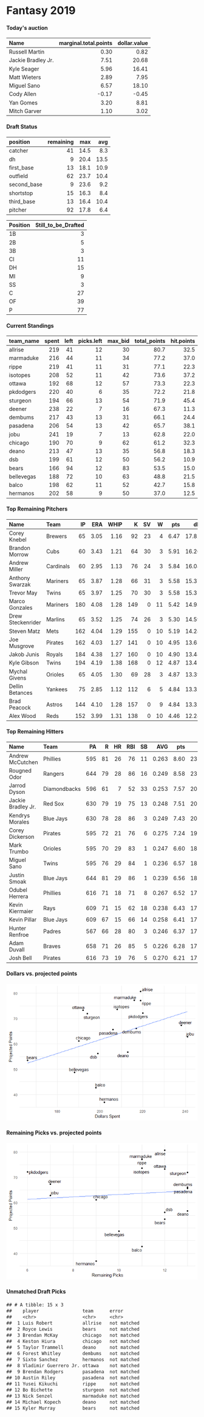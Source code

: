 Fantasy 2019
================

#### Today's auction

| Name               |  marginal.total.points|  dollar.value|
|:-------------------|----------------------:|-------------:|
| Russell Martin     |                   0.30|          0.82|
| Jackie Bradley Jr. |                   7.51|         20.68|
| Kyle Seager        |                   5.96|         16.41|
| Matt Wieters       |                   2.89|          7.95|
| Miguel Sano        |                   6.57|         18.10|
| Cody Allen         |                  -0.17|         -0.45|
| Yan Gomes          |                   3.20|          8.81|
| Mitch Garver       |                   1.10|          3.02|

#### Draft Status

| position     |  remaining|   max|   avg|
|:-------------|----------:|-----:|-----:|
| catcher      |         41|  14.5|   8.3|
| dh           |          9|  20.4|  13.5|
| first\_base  |         13|  18.1|  10.9|
| outfield     |         62|  23.7|  10.4|
| second\_base |          9|  23.6|   9.2|
| shortstop    |         15|  16.3|   8.4|
| third\_base  |         13|  16.4|  10.4|
| pitcher      |         92|  17.8|   6.4|

| Position |  Still\_to\_be\_Drafted|
|:---------|-----------------------:|
| 1B       |                       3|
| 2B       |                       5|
| 3B       |                       3|
| CI       |                      11|
| DH       |                      15|
| MI       |                       9|
| SS       |                       3|
| C        |                      27|
| OF       |                      39|
| P        |                      77|

#### Current Standings

| team\_name |  spent|  left|  picks.left|  max\_bid|  total\_points|  hit.points|  pitch.points|
|:-----------|------:|-----:|-----------:|---------:|--------------:|-----------:|-------------:|
| allrise    |    219|    41|          12|        30|           80.7|        32.5|          48.2|
| marmaduke  |    216|    44|          11|        34|           77.2|        37.0|          40.2|
| rippe      |    219|    41|          11|        31|           77.1|        22.3|          54.8|
| isotopes   |    208|    52|          11|        42|           73.6|        37.2|          36.4|
| ottawa     |    192|    68|          12|        57|           73.3|        22.3|          51.0|
| pkdodgers  |    220|    40|           6|        35|           72.2|        21.8|          50.4|
| sturgeon   |    194|    66|          13|        54|           71.9|        45.4|          26.5|
| deener     |    238|    22|           7|        16|           67.3|        11.3|          56.0|
| dembums    |    217|    43|          13|        31|           66.1|        24.4|          41.7|
| pasadena   |    206|    54|          13|        42|           65.7|        38.1|          27.6|
| jobu       |    241|    19|           7|        13|           62.8|        22.0|          40.8|
| chicago    |    190|    70|           9|        62|           61.2|        32.3|          28.9|
| deano      |    213|    47|          13|        35|           56.8|        18.3|          38.5|
| dsb        |    199|    61|          12|        50|           56.2|        10.9|          45.3|
| bears      |    166|    94|          12|        83|           53.5|        15.0|          38.5|
| bellevegas |    188|    72|          10|        63|           48.8|        21.5|          27.3|
| balco      |    198|    62|          11|        52|           42.7|        15.8|          26.9|
| hermanos   |    202|    58|           9|        50|           37.0|        12.5|          24.5|

#### Top Remaining Pitchers

| Name              | Team      |   IP|   ERA|  WHIP|    K|   SV|    W|   pts|    dlr|
|:------------------|:----------|----:|-----:|-----:|----:|----:|----:|-----:|------:|
| Corey Knebel      | Brewers   |   65|  3.05|  1.16|   92|   23|    4|  6.47|  17.82|
| Brandon Morrow    | Cubs      |   60|  3.43|  1.21|   64|   30|    3|  5.91|  16.26|
| Andrew Miller     | Cardinals |   60|  2.95|  1.13|   76|   24|    3|  5.84|  16.08|
| Anthony Swarzak   | Mariners  |   65|  3.87|  1.28|   66|   31|    3|  5.58|  15.37|
| Trevor May        | Twins     |   65|  3.97|  1.25|   70|   30|    3|  5.58|  15.35|
| Marco Gonzales    | Mariners  |  180|  4.08|  1.28|  149|    0|   11|  5.42|  14.93|
| Drew Steckenrider | Marlins   |   65|  3.52|  1.25|   74|   26|    3|  5.30|  14.59|
| Steven Matz       | Mets      |  162|  4.04|  1.29|  155|    0|   10|  5.19|  14.28|
| Joe Musgrove      | Pirates   |  162|  4.03|  1.27|  141|    0|   10|  4.95|  13.63|
| Jakob Junis       | Royals    |  184|  4.38|  1.27|  160|    0|   10|  4.90|  13.48|
| Kyle Gibson       | Twins     |  194|  4.19|  1.38|  168|    0|   12|  4.87|  13.41|
| Mychal Givens     | Orioles   |   65|  4.05|  1.30|   69|   28|    3|  4.87|  13.39|
| Dellin Betances   | Yankees   |   75|  2.85|  1.12|  112|    6|    5|  4.84|  13.32|
| Brad Peacock      | Astros    |  144|  4.10|  1.28|  157|    0|    9|  4.84|  13.32|
| Alex Wood         | Reds      |  152|  3.99|  1.31|  138|    0|   10|  4.46|  12.28|

#### Top Remaining Hitters

| Name               | Team         |   PA|    R|   HR|  RBI|   SB|    AVG|   pts|    dlr|
|:-------------------|:-------------|----:|----:|----:|----:|----:|------:|-----:|------:|
| Andrew McCutchen   | Phillies     |  595|   81|   26|   76|   11|  0.263|  8.60|  23.68|
| Rougned Odor       | Rangers      |  644|   79|   28|   86|   16|  0.249|  8.58|  23.62|
| Jarrod Dyson       | Diamondbacks |  596|   61|    7|   52|   33|  0.253|  7.57|  20.84|
| Jackie Bradley Jr. | Red Sox      |  630|   79|   19|   75|   13|  0.248|  7.51|  20.68|
| Kendrys Morales    | Blue Jays    |  630|   78|   28|   86|    3|  0.249|  7.43|  20.45|
| Corey Dickerson    | Pirates      |  595|   72|   21|   76|    6|  0.275|  7.24|  19.94|
| Mark Trumbo        | Orioles      |  595|   70|   29|   83|    1|  0.247|  6.60|  18.16|
| Miguel Sano        | Twins        |  595|   76|   29|   84|    1|  0.236|  6.57|  18.10|
| Justin Smoak       | Blue Jays    |  644|   81|   29|   86|    1|  0.239|  6.56|  18.06|
| Odubel Herrera     | Phillies     |  616|   71|   18|   71|    8|  0.267|  6.52|  17.96|
| Kevin Kiermaier    | Rays         |  609|   71|   15|   62|   18|  0.238|  6.43|  17.70|
| Kevin Pillar       | Blue Jays    |  609|   67|   15|   66|   14|  0.258|  6.41|  17.64|
| Hunter Renfroe     | Padres       |  567|   66|   28|   80|    3|  0.246|  6.37|  17.54|
| Adam Duvall        | Braves       |  658|   71|   26|   85|    5|  0.226|  6.28|  17.29|
| Josh Bell          | Pirates      |  616|   73|   19|   76|    5|  0.270|  6.21|  17.09|

#### Dollars vs. projected points

![](draftguide_files/figure-markdown_github/unnamed-chunk-8-1.png)

#### Remaining Picks vs. projected points

![](draftguide_files/figure-markdown_github/unnamed-chunk-9-1.png)

#### Unmatched Draft Picks

    ## # A tibble: 15 x 3
    ##    player                team      error      
    ##    <chr>                 <chr>     <chr>      
    ##  1 Luis Robert           allrise   not matched
    ##  2 Royce Lewis           bears     not matched
    ##  3 Brendan McKay         chicago   not matched
    ##  4 Keston Hiura          chicago   not matched
    ##  5 Taylor Trammell       deano     not matched
    ##  6 Forest Whitley        dembums   not matched
    ##  7 Sixto Sanchez         hermanos  not matched
    ##  8 Vladimir Guerrero Jr. ottawa    not matched
    ##  9 Brendan Rodgers       pasadena  not matched
    ## 10 Austin Riley          pasadena  not matched
    ## 11 Yusei Kikuchi         rippe     not matched
    ## 12 Bo Bichette           sturgeon  not matched
    ## 13 Nick Senzel           marmaduke not matched
    ## 14 Michael Kopech        deano     not matched
    ## 15 Kyler Murray          bears     not matched
